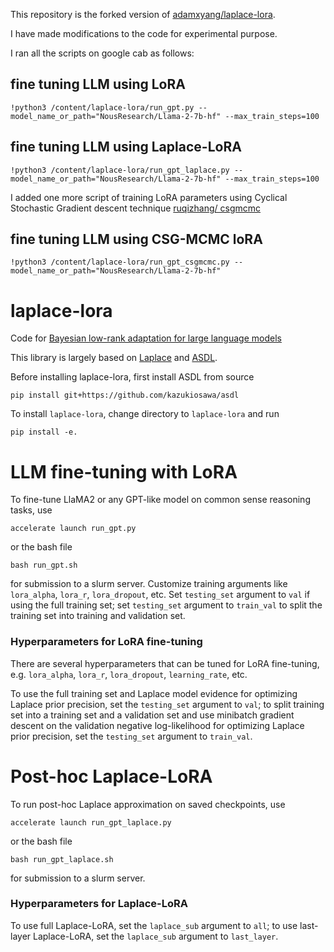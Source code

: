 This repository is the forked version of [adamxyang/laplace-lora](https://github.com/adamxyang/laplace-lora).

I have made modifications to the code for experimental purpose. 

I ran all the scripts on google cab as follows:

## fine tuning LLM using LoRA
```
!python3 /content/laplace-lora/run_gpt.py --model_name_or_path="NousResearch/Llama-2-7b-hf" --max_train_steps=100
```


## fine tuning LLM using Laplace-LoRA
```
!python3 /content/laplace-lora/run_gpt_laplace.py --model_name_or_path="NousResearch/Llama-2-7b-hf" --max_train_steps=100
```


I added one more script of training LoRA parameters using Cyclical Stochastic Gradient descent technique [ruqizhang/
csgmcmc](https://github.com/ruqizhang/csgmcmc.git)

## fine tuning LLM using CSG-MCMC loRA
```
!python3 /content/laplace-lora/run_gpt_csgmcmc.py --model_name_or_path="NousResearch/Llama-2-7b-hf"
```



# laplace-lora
Code for [Bayesian low-rank adaptation for large language models](https://arxiv.org/abs/2308.13111)

This library is largely based on [Laplace](https://github.com/aleximmer/Laplace) and [ASDL](https://github.com/kazukiosawa/asdl/tree/master).

Before installing laplace-lora, first install ASDL from source
```
pip install git+https://github.com/kazukiosawa/asdl
```

To install `laplace-lora`, change directory to `laplace-lora` and run 
```
pip install -e.
```

# LLM fine-tuning with LoRA
To fine-tune LlaMA2 or any GPT-like model on common sense reasoning tasks, use 
```
accelerate launch run_gpt.py
``` 
or the bash file 
```
bash run_gpt.sh
``` 
for submission to a slurm server. Customize training arguments like `lora_alpha`, `lora_r`, `lora_dropout`, etc. Set `testing_set` argument to `val` if using the full training set; set `testing_set` argument to `train_val` to split the training set into training and validation set.

### Hyperparameters for LoRA fine-tuning
There are several hyperparameters that can be tuned for LoRA fine-tuning, e.g. `lora_alpha`, `lora_r`, `lora_dropout`, `learning_rate`, etc.

To use the full training set and Laplace model evidence for optimizing Laplace prior precision, set  the `testing_set` argument to `val`; to split training set into a training set and a validation set and use minibatch gradient descent on the validation negative log-likelihood for optimizing Laplace prior precision, set the `testing_set` argument to `train_val`.

# Post-hoc Laplace-LoRA
To run post-hoc Laplace approximation on saved checkpoints, use 
``` 
accelerate launch run_gpt_laplace.py
``` 
or the bash file 
```
bash run_gpt_laplace.sh
``` 
for submission to a slurm server.

### Hyperparameters for Laplace-LoRA
To use full Laplace-LoRA, set the `laplace_sub` argument to `all`; to use last-layer Laplace-LoRA, set the `laplace_sub` argument to `last_layer`.

